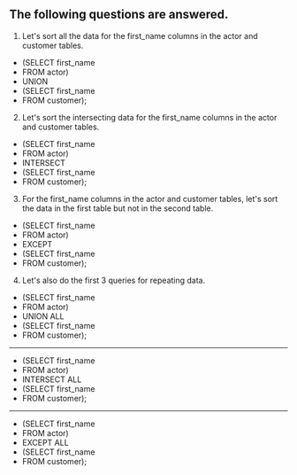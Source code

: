 The following questions are answered.
--
1) Let's sort all the data for the first_name columns in the actor and customer tables.
- (SELECT first_name 
- FROM actor)
- UNION
- (SELECT first_name
- FROM customer);
2) Let's sort the intersecting data for the first_name columns in the actor and customer tables.
- (SELECT first_name 
- FROM actor)
- INTERSECT
- (SELECT first_name
- FROM customer);
3) For the first_name columns in the actor and customer tables, let's sort the data in the first table but not in the second table.
- (SELECT first_name 
- FROM actor)
- EXCEPT
- (SELECT first_name
- FROM customer);
4) Let's also do the first 3 queries for repeating data.
- (SELECT first_name 
- FROM actor)
- UNION ALL
- (SELECT first_name
- FROM customer);
----
- (SELECT first_name 
- FROM actor)
- INTERSECT ALL
- (SELECT first_name
- FROM customer);
----
- (SELECT first_name 
- FROM actor)
- EXCEPT ALL
- (SELECT first_name
- FROM customer);

